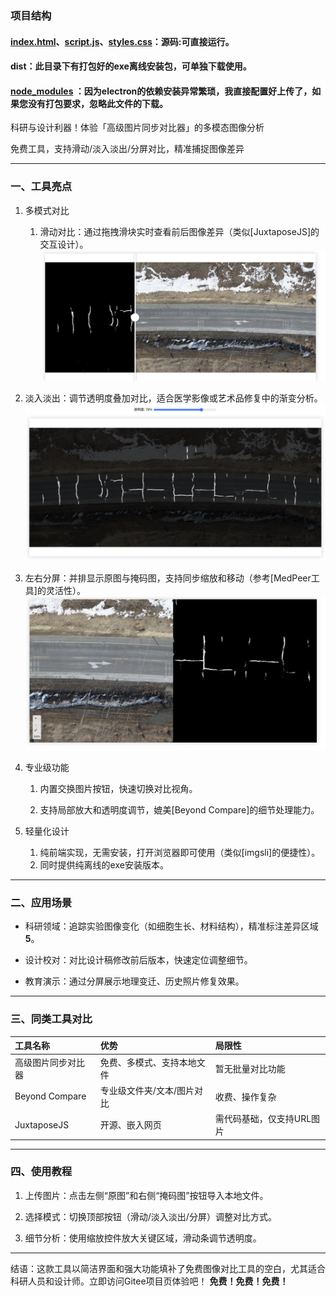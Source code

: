 ### 项目结构
#### [index.html](index.html)、[script.js](script.js)、[styles.css](styles.css)：源码:可直接运行。
#### dist：此目录下有打包好的exe离线安装包，可单独下载使用。
#### [node_modules](node_modules) ：因为electron的依赖安装异常繁琐，我直接配置好上传了，如果您没有打包要求，忽略此文件的下载。

科研与设计利器！体验「高级图片同步对比器」的多模态图像分析​​

免费工具，支持滑动/淡入淡出/分屏对比，精准捕捉图像差异


---

### 一、工具亮点

1. ​​多模式对比​​

    1. ​​滑动对比​​：通过拖拽滑块实时查看前后图像差异（类似[JuxtaposeJS]的交互设计）。
     ![img.png](img.png)


2. ​​淡入淡出​​：调节透明度叠加对比，适合医学影像或艺术品修复中的渐变分析。
       ![img_1.png](img_1.png)

3. ​​左右分屏​​：并排显示原图与掩码图，支持同步缩放和移动（参考[MedPeer工具]的灵活性）。
   ![img_2.png](img_2.png)


4. ​​专业级功能​​

    1. 内置​​交换图片​​按钮，快速切换对比视角。

    2. 支持​​局部放大​​和透明度调节，媲美[Beyond Compare]的细节处理能力。

5. ​​轻量化设计​​

    1. 纯前端实现，无需安装，打开浏览器即可使用（类似[imgsli]的便捷性）。
    2. 同时提供纯离线的exe安装版本。



---

### 二、应用场景

* ​​科研领域​​：追踪实验图像变化（如细胞生长、材料结构），精准标注差异区域**5**。

* ​​设计校对​​：对比设计稿修改前后版本，快速定位调整细节。

* ​​教育演示​​：通过分屏展示地理变迁、历史照片修复效果。


---

### 三、同类工具对比

|工具名称|优势|局限性|
|:----|:----|:----|
|高级图片同步对比器|免费、多模式、支持本地文件|暂无批量对比功能|
|Beyond Compare|专业级文件夹/文本/图片对比|收费、操作复杂|
|JuxtaposeJS|开源、嵌入网页|需代码基础，仅支持URL图片|


---

### 四、使用教程

1. ​​上传图片​​：点击左侧“原图”和右侧“掩码图”按钮导入本地文件。

2. ​​选择模式​​：切换顶部按钮（滑动/淡入淡出/分屏）调整对比方式。

3. ​​细节分析​​：使用缩放控件放大关键区域，滑动条调节透明度。


---

​​结语​​：这款工具以简洁界面和强大功能填补了免费图像对比工具的空白，尤其适合科研人员和设计师。立即访问Gitee项目页体验吧！
**免费！免费！免费！**






